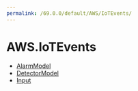 ```yaml
---
permalink: /69.0.0/default/AWS/IoTEvents/
---
```


# AWS.IoTEvents



* [AlarmModel](AlarmModel.md)
* [DetectorModel](DetectorModel.md)
* [Input](Input.md)